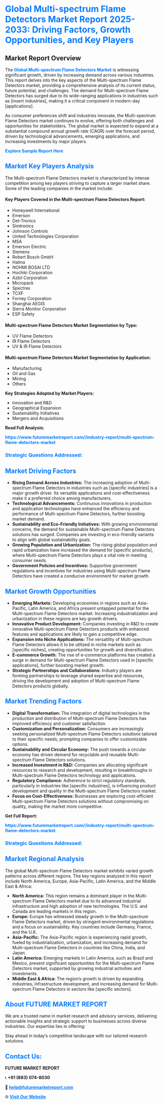 <h1 style="color: #007BFF;">Global Multi-spectrum Flame Detectors Market Report 2025-2033: Driving Factors, Growth Opportunities, and Key Players</h1>

<section id="overview">
<h2>Market Report Overview</h2>
<p>The <a href="https://www.futuremarketreport.com//industry-report/multi-spectrum-flame-detectors-market" style="color: #007BFF; text-decoration: none;"><strong>Global Multi-spectrum Flame Detectors Market</strong></a> is witnessing significant growth, driven by increasing demand across various industries. This report delves into the key aspects of the Multi-spectrum Flame Detectors market, providing a comprehensive analysis of its current status, future potential, and challenges. The demand for Multi-spectrum Flame Detectors has surged due to its wide-ranging applications in industries such as [insert industries], making it a critical component in modern-day [applications].</p>
<p>As consumer preferences shift and industries innovate, the Multi-spectrum Flame Detectors market continues to evolve, offering both challenges and opportunities for stakeholders. The global market is expected to expand at a substantial compound annual growth rate (CAGR) over the forecast period, driven by technological advancements, emerging applications, and increasing investments by major players.</p>
</section>

<section id="overview">
<p><a href="https://www.futuremarketreport.com//request-sample/reportId=59230" style="color: #007BFF; text-decoration: none;"><strong>Explore Sample Report Here</strong></a></p>
</section>

<section id="key-players">
<h2 style="color: #007BFF;">Market Key Players Analysis</h2>
<p>The Multi-spectrum Flame Detectors market is characterized by intense competition among key players striving to capture a larger market share. Some of the leading companies in the market include:</p>
<h4>Key Players Covered in the Multi-spectrum Flame Detectors Report:</h4>
<ul><li>Honeywell International</li><li>Emerson</li><li>Det-Tronics</li><li>Simtronics</li><li>Johnson Controls</li><li>United Technologies Corporation</li><li>MSA</li><li>Emerson Electric</li><li>Siemens</li><li>Robert Bosch GmbH</li><li>Halma</li><li>NOHMI BOSAI LTD</li><li>Hochiki Corporation</li><li>Azbil Corporation</li><li>Micropack</li><li>Spectrex</li><li>TCXF</li><li>Forney Corporation</li><li>Shanghai AEGIS</li><li>Sierra Monitor Corporation</li><li>ESP Safety</li></ul>
<h4>Multi-spectrum Flame Detectors Market Segmentation by Type:</h4>
<ul><li>UV Flame Detectors</li><li>IR Flame Detectors</li><li>UV &amp; IR Flame Detectors</li></ul>

<h4>Multi-spectrum Flame Detectors Market Segmentation by Application:</h4>
<ul><li>Manufacturing</li><li>Oil and Gas</li><li>Mining</li><li>Others</li></ul>
<p><strong>Key Strategies Adopted by Market Players:</strong></p>
<ul>
<li>Innovation and R&D</li>
<li>Geographical Expansion</li>
<li>Sustainability Initiatives</li>
<li>Mergers and Acquisitions</li>
</ul>
</section>

<section>
<p><strong>Read Full Analysis: </strong></p><a href="https://www.futuremarketreport.com//industry-report/multi-spectrum-flame-detectors-market" style="color: #007BFF; text-decoration: none;"><strong>https://www.futuremarketreport.com//industry-report/multi-spectrum-flame-detectors-market</strong></a>
<h3 style="color: #007BFF;">Strategic Questions Addressed:</h3>
</section>

<section id="driving-factors">
<h2 style="color: #007BFF;">Market Driving Factors</h2>
<ul>
<li><strong>Rising Demand Across Industries:</strong> The increasing adoption of Multi-spectrum Flame Detectors in industries such as [specific industries] is a major growth driver. Its versatile applications and cost-effectiveness make it a preferred choice among manufacturers.</li>
<li><strong>Technological Advancements:</strong> Continuous innovations in production and application technologies have enhanced the efficiency and performance of Multi-spectrum Flame Detectors, further boosting market demand.</li>
<li><strong>Sustainability and Eco-Friendly Initiatives:</strong> With growing environmental concerns, the demand for sustainable Multi-spectrum Flame Detectors solutions has surged. Companies are investing in eco-friendly variants to align with global sustainability goals.</li>
<li><strong>Growing Population and Urbanization:</strong> The rising global population and rapid urbanization have increased the demand for [specific products], where Multi-spectrum Flame Detectors plays a vital role in meeting consumer needs.</li>
<li><strong>Government Policies and Incentives:</strong> Supportive government regulations and incentives for industries using Multi-spectrum Flame Detectors have created a conducive environment for market growth.</li>
</ul>
</section>

<section id="growth-opportunities">
<h2 style="color: #007BFF;">Market Growth Opportunities</h2>
<ul>
<li><strong>Emerging Markets:</strong> Developing economies in regions such as Asia-Pacific, Latin America, and Africa present untapped potential for the Multi-spectrum Flame Detectors market. Increasing industrialization and urbanization in these regions are key growth drivers.</li>
<li><strong>Innovative Product Development:</strong> Companies investing in R&D to create innovative Multi-spectrum Flame Detectors products with enhanced features and applications are likely to gain a competitive edge.</li>
<li><strong>Expansion into Niche Applications:</strong> The versatility of Multi-spectrum Flame Detectors allows it to be utilized in niche markets such as [specific niches], creating opportunities for growth and diversification.</li>
<li><strong>E-commerce Growth:</strong> The rise of e-commerce platforms has created a surge in demand for Multi-spectrum Flame Detectors used in [specific applications], further boosting market growth.</li>
<li><strong>Strategic Partnerships and Collaborations:</strong> Industry players are forming partnerships to leverage shared expertise and resources, driving the development and adoption of Multi-spectrum Flame Detectors products globally.</li>
</ul>
</section>

<section id="trending-factors">
<h2 style="color: #007BFF;">Market Trending Factors</h2>
<ul>
<li><strong>Digital Transformation:</strong> The integration of digital technologies in the production and distribution of Multi-spectrum Flame Detectors has improved efficiency and customer satisfaction.</li>
<li><strong>Customization and Personalization:</strong> Consumers are increasingly seeking personalized Multi-spectrum Flame Detectors solutions tailored to their specific needs, prompting companies to offer customizable options.</li>
<li><strong>Sustainability and Circular Economy:</strong> The push towards a circular economy has driven demand for recyclable and reusable Multi-spectrum Flame Detectors solutions.</li>
<li><strong>Increased Investment in R&D:</strong> Companies are allocating significant resources to research and development, resulting in breakthroughs in Multi-spectrum Flame Detectors technology and applications.</li>
<li><strong>Regulatory Compliance:</strong> Adherence to strict regulatory standards, particularly in industries like [specific industries], is influencing product development and quality in the Multi-spectrum Flame Detectors market.</li>
<li><strong>Focus on Cost-Effectiveness:</strong> Businesses are exploring cost-efficient Multi-spectrum Flame Detectors solutions without compromising on quality, making the market more competitive.</li>
</ul>
</section>

<section>
<p><strong>Get Full Report: </strong></p><a href="https://www.futuremarketreport.com//industry-report/multi-spectrum-flame-detectors-market" style="color: #007BFF; text-decoration: none;"><strong>https://www.futuremarketreport.com//industry-report/multi-spectrum-flame-detectors-market</strong></a>
<h3 style="color: #007BFF;">Strategic Questions Addressed:</h3>
</section>


<section id="regional-analysis">
<h2 style="color: #007BFF;">Market Regional Analysis</h2>
<p>The global Multi-spectrum Flame Detectors market exhibits varied growth patterns across different regions. The key regions analyzed in this report include North America, Europe, Asia-Pacific, Latin America, and the Middle East & Africa:</p>
<ul>
<li><strong>North America:</strong> This region remains a dominant player in the Multi-spectrum Flame Detectors market due to its advanced industrial infrastructure and high adoption of new technologies. The U.S. and Canada are leading markets in this region.</li>
<li><strong>Europe:</strong> Europe has witnessed steady growth in the Multi-spectrum Flame Detectors market, driven by stringent environmental regulations and a focus on sustainability. Key countries include Germany, France, and the U.K.</li>
<li><strong>Asia-Pacific:</strong> The Asia-Pacific region is experiencing rapid growth, fueled by industrialization, urbanization, and increasing demand for Multi-spectrum Flame Detectors in countries like China, India, and Japan.</li>
<li><strong>Latin America:</strong> Emerging markets in Latin America, such as Brazil and Mexico, present significant opportunities for the Multi-spectrum Flame Detectors market, supported by growing industrial activities and investments.</li>
<li><strong>Middle East & Africa:</strong> The region’s growth is driven by expanding industries, infrastructure development, and increasing demand for Multi-spectrum Flame Detectors in sectors like [specific sectors].</li>
</ul>
</section>

<footer>
<h2 style="color: #007BFF;">About FUTURE MARKET REPORT</h2>
<p>We are a trusted name in market research and advisory services, delivering actionable insights and strategic support to businesses across diverse industries. Our expertise lies in offering:</p>

<p>Stay ahead in today’s competitive landscape with our tailored research solutions.</p>

<h2 style="color: #007BFF;">Contact Us:</h2>
<p><strong>FUTURE MARKET REPORT</strong></p>
<p>📞 <strong>+91 (883) 074-8030</strong></p>
<p>📧 <strong><a href="mailto:help@futuremarketreport.com" style="color: #007BFF;">help@futuremarketreport.com</a></strong></p>
<p>🌐 <strong><a href="https://www.futuremarketreport.com/" style="color: #007BFF;">Visit Our Website</a></strong></p>
</footer>